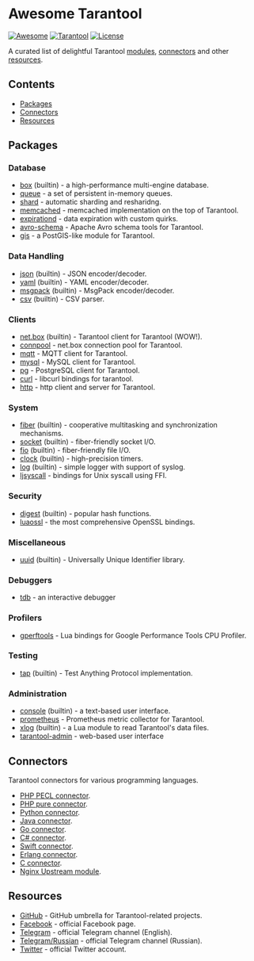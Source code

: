 # Awesome Tarantool

[![Awesome][awesome-badge]][awesome-url]
[![Tarantool][tarantool-badge]][tarantool-url]
[![License][license-badge]][license-url]

A curated list of delightful Tarantool [modules](#modules),
[connectors](#connectors) and other [resources](#resources).

## Contents

- [Packages](#packages)
- [Connectors](#connectors)
- [Resources](#resources)

## Packages

### Database

- [box](https://tarantool.org/en/doc/book/box/index.html) (builtin) -
  a high-performance multi-engine database.
- [queue](https://github.com/tarantool/queue) -
  a set of persistent in-memory queues.
- [shard](https://github.com/tarantool/shard) -
  automatic sharding and resharidng.
- [memcached](https://github.com/tarantool/memcached) -
  memcached implementation on the top of Tarantool.
- [expirationd](https://github.com/tarantool/expirationd) -
  data expiration with custom quirks.
- [avro-schema](https://github.com/tarantool/avro-schema) -
  Apache Avro schema tools for Tarantool.
- [gis](https://github.com/tarantool/gis) -
  a PostGIS-like module for Tarantool.

### Data Handling

- [json](https://tarantool.org/en/doc/reference/reference_lua/json.html)
  (builtin) - JSON encoder/decoder.
- [yaml](https://tarantool.org/en/doc/reference/reference_lua/yaml.html)
  (builtin) - YAML encoder/decoder.
- [msgpack](https://tarantool.org/en/doc/reference/reference_lua/msgpack.html)
  (builtin) - MsgPack encoder/decoder.
- [csv](https://tarantool.org/en/doc/reference/reference_lua/csv.html)
  (builtin) - CSV parser.

### Clients

- [net.box](https://tarantool.org/en/doc/reference/reference_lua/net_box.html)
  (builtin) - Tarantool client for Tarantool (WOW!).
- [connpool](https://github.com/tarantool/shard) -
  net.box connection pool for Tarantool.
- [mqtt](https://github.com/tarantool/mqtt) -
  MQTT client for Tarantool.
- [mysql](https://github.com/tarantool/mysql) -
  MySQL client for Tarantool.
- [pg](https://github.com/tarantool/pg) -
  PostgreSQL client for Tarantool.
- [curl](https://github.com/tarantool/curl) -
  libcurl bindings for tarantool.
- [http](https://github.com/tarantool/http) -
  http client and server for Tarantool.

### System

- [fiber](https://tarantool.org/en/doc/reference/reference_lua/fiber.html)
  (builtin) - cooperative multitasking and synchronization mechanisms.
- [socket](https://tarantool.org/en/doc/reference/reference_lua/socket.html)
  (builtin) - fiber-friendly socket I/O.
- [fio](https://tarantool.org/en/doc/reference/reference_lua/fio.html)
  (builtin) - fiber-friendly file I/O.
- [clock](https://tarantool.org/en/doc/reference/reference_lua/clock.html)
  (builtin) - high-precision timers.
- [log](https://tarantool.org/en/doc/reference/reference_lua/log.html)
  (builtin) - simple logger with support of syslog.
- [ljsyscall](https://github.com/justincormack/ljsyscall) -
  bindings for Unix syscall using FFI.

### Security

- [digest](https://tarantool.org/en/doc/reference/reference_lua/digest.html)
  (builtin) - popular hash functions.
- [luaossl](https://github.com/tarantool/luaossl) -
  the most comprehensive OpenSSL bindings.

### Miscellaneous

- [uuid](https://tarantool.org/en/doc/reference/reference_lua/uuid.html)
  (builtin) - Universally Unique Identifier library.

### Debuggers

- [tdb](https://github.com/Sulverus/tdb) -
  an interactive debugger

### Profilers

- [gperftools](https://github.com/tarantool/gperftools) -
  Lua bindings for Google Performance Tools CPU Profiler.

### Testing

- [tap](https://tarantool.org/en/doc/reference/reference_lua/tap.html)
  (builtin) - Test Anything Protocol implementation.

### Administration

- [console](https://tarantool.org/en/doc/reference/reference_lua/console.html)
  (builtin) - a text-based user interface.
- [prometheus](https://github.com/tarantool/prometheus) -
  Prometheus metric collector for Tarantool.
- [xlog](https://tarantool.org/en/doc/reference/reference_lua/xlog.html)
  (builtin) - a Lua module to read Tarantool's data files.
- [tarantool-admin](https://github.com/basis-company/tarantool-admin) -
  web-based user interface

## Connectors

Tarantool connectors for various programming languages.

- [PHP PECL connector](https://github.com/tarantool/tarantool-php).
- [PHP pure connector](https://github.com/tarantool-php/client).
- [Python connector](https://github.com/tarantool/tarantool-python).
- [Java connector](https://github.com/tarantool/tarantool-java).
- [Go connector](https://github.com/tarantool/go-tarantool).
- [C# connector](https://github.com/progaudi/progaudi.tarantool).
- [Swift connector](https://github.com/tris-foundation/tarantool).
- [Erlang connector](https://github.com/stofel/taran).
- [C connector](https://github.com/tarantool/tarantool-c).
- [Nginx Upstream module](https://github.com/tarantool/nginx_upstream_module).

## Resources

- [GitHub](https://github.com/tarantool) -
  GitHub umbrella for Tarantool-related projects.
- [Facebook](https://facebook.com/TarantoolDatabase) - official Facebook
  page.
- [Telegram](https://telegram.me/tarantool) - official Telegram channel
  (English).
- [Telegram/Russian](https://telegram.me/tarantoolru) - official Telegram
  channel (Russian).
- [Twitter](https://twitter.com/tarantooldb) - official Twitter account.

[awesome-badge]: https://cdn.rawgit.com/sindresorhus/awesome/d7305f38d29fed78fa85652e3a63e154dd8e8829/media/badge.svg
[awesome-url]: https://awesome.re/
[tarantool-badge]: https://img.shields.io/badge/tarantool-1.7-blue.svg?style=flat
[tarantool-url]: https://tarantool.org/
[license-badge]: https://img.shields.io/badge/License-CC--BY-orange.svg?style=flat
[license-url]: LICENSE.md

